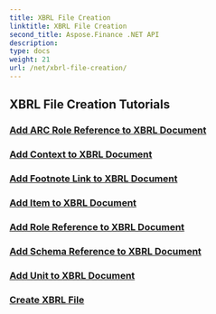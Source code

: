 ```yaml
---
title: XBRL File Creation
linktitle: XBRL File Creation
second_title: Aspose.Finance .NET API
description: 
type: docs
weight: 21
url: /net/xbrl-file-creation/
---
```


## XBRL File Creation Tutorials
### [Add ARC Role Reference to XBRL Document](./add-arc-role-reference-to-xbrl-document/)
### [Add Context to XBRL Document](./add-context-to-xbrl-document/)
### [Add Footnote Link to XBRL Document](./add-footnote-link-to-xbrl-document/)
### [Add Item to XBRL Document](./add-item-to-xbrl-document/)
### [Add Role Reference to XBRL Document](./add-role-reference-to-xbrl-document/)
### [Add Schema Reference to XBRL Document](./add-schema-reference-to-xbrl-document/)
### [Add Unit to XBRL Document](./add-unit-to-xbrl-document/)
### [Create XBRL File](./create-xbrl-file/)